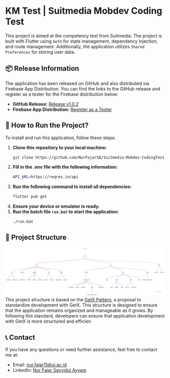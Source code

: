 # KM Test | Suitmedia Mobdev Coding Test

This project is aimed at the competency test from Suitmedia. The project is built with Flutter using `GetX` for state management, dependency injection, and route management. Additionally, the application utilizes `Shared Preferences` for storing user data.


## 📦 Release Information
The application has been released on GitHub and also distributed via Firebase App Distribution. You can find the links to the GitHub release and register as a tester for the Firebase distribution below:

- **GitHub Release:** [Release v1.0.2](https://github.com/NurFajarSA/Suitmedia-Mobdev-CodingTest/releases/tag/v1.0.2)
- **Firebase App Distribution:** [Register as a Tester](https://appdistribution.firebase.dev/i/52adbc2764a3a7f6)

## 🚀 How to Run the Project?
To install and run this application, follow these steps:

1. **Clone this repository to your local machine:**
   ```sh
   git clone https://github.com/NurFajarSA/Suitmedia-Mobdev-CodingTest.git
   ```
2. **Fill in the .env file with the following information:**
    ```sh
    API_URL=https://reqres.in/api
    ```
3. **Run the following command to install all dependencies:**
    ```sh
    flutter pub get
    ```
4. **Ensure your device or emulator is ready.**
5. **Run the batch file `run.bat` to start the application:**
    ```sh
    ./run.bat
    ```


## 📂 Project Structure

![Project Structure](assets/GetX_Structure.jpg)
This project structure is based on the [GetX Pattern](https://github.com/kauemurakami/getx_pattern), a proposal to standardize development with GetX. This structure is designed to ensure that the application remains organized and manageable as it grows. By following this standard, developers can ensure that application development with GetX is more structured and efficien


## 📞 Contact
If you have any questions or need further assistance, feel free to contact me at:
- Email: [nur.fajar11@ui.ac.id](mailto:nur.fajar11@ui.ac.id)
- LinkedIn: [Nur Fajar Sayyidul Ayyam](https://www.linkedin.com/in/nfajarsa)
